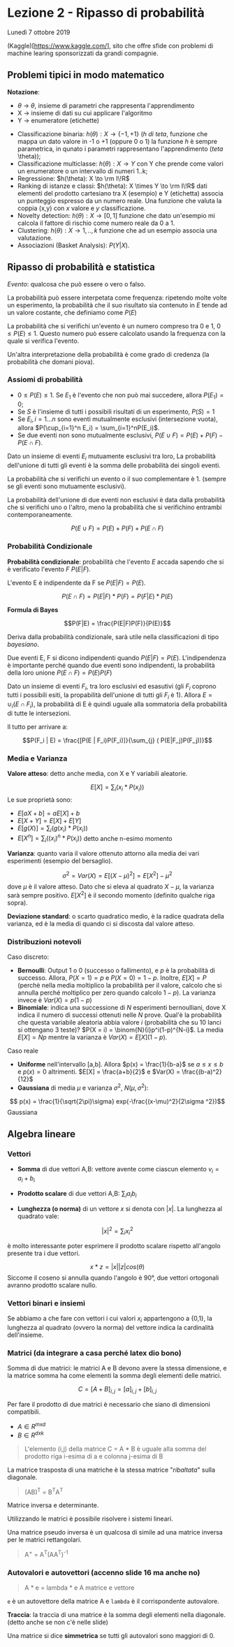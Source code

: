 # Lezione 2 - Ripasso di probabilità
Lunedì 7 ottobre 2019

(Kaggle)[https://www.kaggle.com/], sito che offre sfide con problemi di machine learing sponsorizzati da grandi compagnie.


## Problemi tipici in modo matematico

__Notazione__: 
* $\theta$ $\to$ $\theta$, insieme di parametri che rappresenta l'apprendimento
* X $\to$ insieme di dati su cui applicare l'algoritmo
* Y $\to$ enumeratore (etichette)

- Classificazione binaria: $h(\theta): X \to \{-1,+1\}$ (_h di teta_, funzione che mappa un dato valore in -1 o +1 (oppure 0 o 1) la funzione _h_ è sempre parametrica, in qunato i parametri rappresentano l'apprendimento (_teta_ \theta));
- Classificazione multiclasse: $h(\theta): X \to Y$ con Y che prende come valori un enumeratore o un intervallo di numeri 1..k;
- Regressione: $h(\theta): X \to \rm I\!R$
- Ranking di istanze e classi: $h(\theta): X \times Y \to \rm I\!R$ dati elementi del prodotto cartesiano tra X (esempio) e Y (etichetta) associa un punteggio espresso da un numero reale. Una funzione che valuta la coppia (x,y) con _x_ valore e _y_ classificazione.
- Novelty detection: $h(\theta): X \to [0,1]$ funzione che dato un'esempio mi calcola il fattore di rischio come numero reale da 0 a 1.
- Clustering: $h(\theta): X \to {1,..,k}$ funzione che ad un esempio associa una valutazione.
- Associazioni (Basket Analysis): $P(Y|X)$.

## Ripasso di probabilità e statistica

_Evento_: qualcosa che può essere o vero o falso.

La probabilità può essere interpetata come frequenza: ripetendo molte volte un esperimento, la probabilità che il suo risultato sia contenuto in $E$ tende ad un valore costante, che definiamo come $P(E)$

La probabilità che si verifichi un'evento è un numero compreso tra 0 e 1, $0 \le P(E) \le 1$. Questo numero può essere calcolato usando la frequenza con la quale si verifica l'evento.

Un'altra interpretazione della probabilità è come grado di credenza (la probabilità che domani piova).
### Assiomi di probabilità
* $0 \le P(E) \le 1$. Se $E_1$ è l'evento che non può mai succedere, allora $P(E_1) = 0$;
* Se $S$ è l'insieme di tutti i possibili risultati di un esperimento, $P(S) = 1$
* Se $E_i, i = 1...n$ sono eventi mutualmente esclusivi (intersezione vuota), allora $P(\cup_{i=1}^n E_i) = \sum_{i=1}^nP(E_i)$. 
* Se due eventi non sono mutualmente esclusivi, $P(E \cup F) = P(E) + P(F) - P(E \cap F)$.

Dato un insieme di eventi $E_i$ mutuamente esclusivi tra loro, La probabilità dell'unione di tutti gli eventi è la somma delle probabilità dei singoli eventi.

La probabilità che si verifichi un evento o il suo complementare è 1. (sempre se gli eventi sono mutuamente esclusivi).

La probabilità dell'unione di due eventi non esclusivi è data dalla probabilità che si verifichi uno o l'altro, meno la probabilità che si verifichino entrambi contemporaneamente.

$$P(E \cup F) = P(E)+P(F)+P(E \cap F)$$


### Probabilità Condizionale
__Probabilità condizionale__: probabilità che l'evento $E$ accada sapendo che si è verificato l'evento $F$ $P(E|F)$.

L'evento E è indipendente da F se $P(E|F) = P(E)$.

$$P(E \cap F) = P(E|F)*P(F) = P(F|E)*P(E)$$

__Formula di Bayes__

$$P(F|E) = \frac{P(E|F)P(F)}{P(E)}$$

Deriva dalla probabilità condizionale, sarà utile nella classificazioni di tipo _bayesiano_.

Due eventi E, F si dicono indipendenti quando $P(E|F) = P(E)$. L'indipendenza è importante perché quando due eventi sono indipendenti, la probabilità della loro unione $P(E\cap F) = P(E)P(F)$

Dato un insieme di eventi $F_i$, tra loro esclusivi ed esasutivi (gli $F_i$ coprono tutti i possibili esiti, la propabilità dell'unione di tutti gli $F_i$ è 1).
Allora $E = \cup_{i}(E \cap F_i)$, la probabilità di E è quindi uguale alla sommatoria della probabilità di tutte le intersezioni.

Il tutto per arrivare a:

$$P(F_i | E) = \frac{[P(E | F_i)P(F_i)]}{\sum_{j} ( P(E|F_j)P(F_j))}$$

### Media e Varianza

__Valore atteso__: detto anche media, con X e Y variabili aleatorie.

$$E[X] = \sum_{i} (x_i * P(x_i))$$
Le sue proprietà sono:
* $E[aX + b] = aE[X] + b$
* $E[X + Y] = E[X] + E[Y]$
* $E[g(X)] = \sum_{i} (g(x_i) * P(x_i))$
* $E[X^n] = \sum_{i} ((x_i)^n * P(x_i))$ detto anche n-esimo momento 

__Varianza__: quanto varia il valore ottenuto attorno alla media dei vari esperimenti (esempio del bersaglio).

$$ \sigma^2 = Var(X) = E[ (X-\mu)^2 ] = E[X^2] - \mu^2$$
 dove $\mu$ è il valore atteso. Dato che si eleva al quadrato $X-\mu$, la varianza sarà sempre positivo. $E[X^2]$ è il secondo momento (definito qualche riga sopra).

__Deviazione standard__: o scarto quadratico medio, è la radice quadrata della varianza, ed è la media di quando ci si discosta dal valore atteso.

### Distribuzioni notevoli
Caso discreto:
* __Bernoulli__: Output 1 o 0 (successo o fallimento), e $p$ è la probabilità di successo. Allora, $P(X=1) = p$ e $P(X=0) = 1-p$. Inoltre, $E[X] = P$ (perchè nella media moltiplico la probabilità per il valore, calcolo che si annulla perché moltiplico per zero quando calcolo $1-p$). La varianza invece è $Var(X) = p(1-p)$
* __Binomiale__: indica una successione di $N$ esperimenti bernoulliani, dove X indica il numero di successi ottenuti nelle $N$ prove. Qual'è la probabilità che questa variabile aleatoria abbia valore $i$ (probabilità che su 10 lanci si ottengano 3 teste)? 
$P(X = i) = \binom{N}{i}p^i(1-p)^{N-i}$. La media $E[X] = Np$ mentre la varianza è $Var(X) = E[X](1-p)$.

Caso reale
* __Uniforme__ nell'intervallo [a,b]. Allora $p(x) = \frac{1}{b-a}$ se $a \le x \le b$ e $p(x) = 0$ altrimenti. $E[X] = \frac{a+b}{2}$ e $Var(X) = \frac{(b-a)^2}{12}$
* __Gaussiana__ di media $\mu$ e varianza $\sigma^2$, $N(\mu,\sigma^2)$: 

$$ p(x) = \frac{1}{\sqrt{2\pi}\sigma} exp(-\frac{(x-\mu)^2}{2\sigma ^2})$$  Gaussiana

## Algebra lineare
### Vettori

* __Somma__ di due vettori A,B: vettore avente come ciascun elemento $v_i = a_i + b_i$ 

* __Prodotto scalare__ di due vettori A,B: $\sum_i a_i b_i$

* __Lunghezza (o norma)__ di un vettore $x$ si denota con $|x|$. La lunghezza al quadrato vale:

$$|x|^2 = \sum_i x_i^2$$

è molto interessante poter esprimere il prodotto scalare rispetto all'angolo presente tra i due vettori.

$$x * z = |x| |z| cos(\theta)$$
Siccome il coseno si annulla quando l'angolo è 90°, due vettori ortogonali avranno prodotto scalare nullo.

### Vettori binari e insiemi
Se abbiamo a che fare con vettori i cui valori $x_i$ appartengono a {0,1}, la lunghezza al quadrato (ovvero la norma) del vettore indica la cardinalità dell'insieme.

### Matrici (da integrare a casa perché latex dio bono)

Somma di due matrici: le matrici A e B devono avere la stessa dimensione, e la matrice somma ha come elementi la somma degli elementi delle matrici.

$$C = [A + B]_{i,j} = [a]_{i,j} + [b]_{i,j}$$

Per fare il prodotto di due matrici è necessario che siano di dimensioni compatibili.
* $A \in R^{m x d}$
* $B \in R^{d x k}$
> L'elemento (i,j) della matrice C = A * B è uguale alla somma del prodotto riga i-esima di a e colonna j-esima di B

La matrice trasposta di una matriche è la stessa matrice "_ribaltata_" sulla diagonale.

> (AB)<sup>T</sup> = B<sup>T</sup>A<sup>T</sup>

Matrice inversa e determinante.

Utilizzando le matrici è possibile risolvere i sistemi lineari.

Una matrice pseudo inversa è un qualcosa di simile ad una matrice inversa per le matrici rettangolari.

> A<sup>+</sup> = A<sup>T</sup>(AA<sup>T</sup>)<sup>-1</sup>

### Autovalori e autovettori (accenno slide 16 ma anche no)

> A * e = lambda * e
> A matrice
> e vettore

`e` è un autovettore della matrice A e `lambda` è il corrispondente autovalore.

**Traccia**: la traccia di una matrice è la somma degli elementi nella diagonale. (detto anche se non c'è nelle slide)

Una matrice si dice **simmetrica** se tutti gli autovalori sono maggiori di 0.